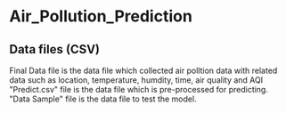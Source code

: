# Air_Pollution_Prediction
<h2>Data files (CSV)</h2>
Final Data file is the data file which collected air polltion data with related data such as location, temperature, humdity, time, air quality and AQI<br>
"Predict.csv" file is the data file which is pre-processed for predicting. <br>
"Data Sample" file is the data file to test the model.<br>
